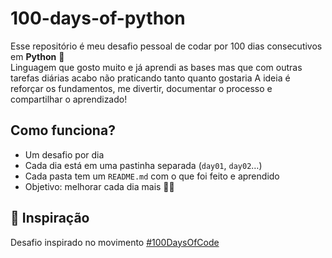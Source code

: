 # 100-days-of-python

Esse repositório é meu desafio pessoal de codar por 100 dias consecutivos em **Python** 🐍  
Linguagem que gosto muito e já aprendi as bases mas que com outras tarefas diárias acabo não praticando tanto quanto gostaria
A ideia é reforçar os fundamentos, me divertir, documentar o processo e compartilhar o aprendizado!

## Como funciona?

- Um desafio por dia
- Cada dia está em uma pastinha separada (`day01`, `day02`…)
- Cada pasta tem um `README.md` com o que foi feito e aprendido
- Objetivo: melhorar cada dia mais 🧠✨



## 📌 Inspiração
Desafio inspirado no movimento [#100DaysOfCode](https://www.100daysofcode.com/)
